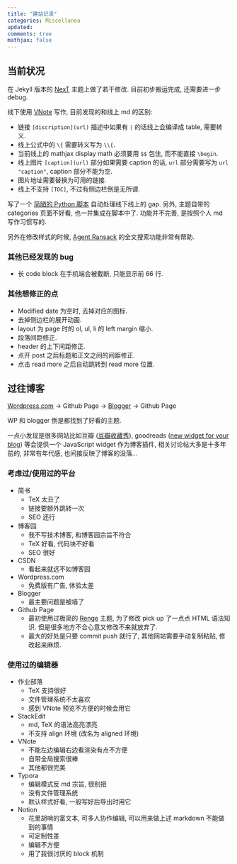 ```yaml
---
title: "建站记录"
categories: Miscellanea
updated:
comments: true
mathjax: false
---
```


## 当前状况

在 Jekyll 版本的 [NexT](https://github.com/simpleyyt/jekyll-theme-next) 主题上做了若干修改. 目前初步搬运完成, 还需要进一步 debug.

线下使用 [VNote](https://vnote.readthedocs.io/zh_CN/latest/) 写作, 目前发现的和线上 md 的区别:

- 链接 `[discription](url)` 描述中如果有 `|` 的话线上会编译成 table, 需要转义.
- 线上公式中的 `\{` 需要转义写为 `\\{`.
- 当前线上的 mathjax display math 必须要用 `$$` 包住, 而不能直接 `\begin`.
- 线上图片 `[caption](url)` 部分如果需要 caption 的话, `url` 部分需要写为 `url "caption"`, caption 部分不能为空.
- 图片地址需要替换为可用的链接.
- 线上不支持 `[TOC]`, 不过有侧边栏倒是无所谓.

写了一个 [简陋的 Python 脚本](https://github.com/Shiina18/shiina18.github.io/blob/master/assets/codes/github_blog_transformer.py) 自动处理线下线上的 gap. 另外, 主题自带的 categories 页面不好看, 也一并集成在脚本中了. 功能并不完善, 是按照个人 md 写作习惯写的.

<!-- more -->

另外在修改样式的时候, [Agent Ransack](https://www.mythicsoft.com/agentransack/) 的全文搜索功能非常有帮助.

### 其他已经发现的 bug

- 长 code block 在手机端会被截断, 只能显示前 66 行.

### 其他想修正的点

- Modified date 为空时, 去掉对应的图标.
- 去掉侧边栏的展开动画.
- layout 为 page 时的 ol, ul, li 的 left margin 缩小.
- 段落间距修正.
- header 的上下间距修正.
- 点开 post 之后标题和正文之间的间距修正.
- 点击 read more 之后自动跳转到 read more 位置.

## 过往博客

[Wordpress.com](https://shiina1418.wordpress.com/) -> Github Page -> [Blogger](https://randomwalk034.blogspot.com/) -> Github Page

WP 和 blogger 倒是都找到了好看的主题. 

一点小发现是很多网站比如豆瓣 ([豆瓣收藏秀](https://www.douban.com/service/badgemaker)), goodreads ([new widget for your blog](https://www.goodreads.com/blog/show/42-new-widget-for-your-blog)) 等会提供一个 JavaScript widget 作为博客插件, 相关讨论帖大多是十多年前的, 非常有年代感, 也间接反映了博客的没落...

### 考虑过/使用过的平台

- 简书
    - TeX 太丑了
    - 链接要额外跳转一次
    - SEO 还行
- 博客园
    - 我不写技术博客, 和博客园宗旨不符合
    - TeX 好看, 代码块不好看
    - SEO 很好
- CSDN
    - 看起来就远不如博客园
- Wordpress.com
    - 免费版有广告, 体验太差
- Blogger
    - 最主要问题是被墙了
- Github Page
    - 最初使用过极简的 [Renge](https://github.com/billyfish152/Renge) 主题, 为了修改 pick up 了一点点 HTML 语法知识. 但是很多地方不合心意又修改不来就放弃了.
    - 最大的好处是只要 commit push 就行了, 其他网站需要手动复制粘贴, 修改起来麻烦.

### 使用过的编辑器

- 作业部落
    - TeX 支持很好
    - 文件管理系统不太喜欢
    - 感到 VNote 预览不方便的时候会用它
- StackEdit
    - md, TeX 的语法高亮漂亮
    - 不支持 align 环境 (改名为 aligned 环境)
- VNote
    - 不能左边编辑右边看渲染有点不方便
    - 自带全局搜索很棒
    - 其他都很完美
- Typora
    - 编辑模式反 md 宗旨, 很别扭
    - 没有文件管理系统
    - 默认样式好看, 一般写好后导出时用它
- Notion
    - 花里胡哨的富文本, 可多人协作编辑, 可以用来做上述 markdown 不能做到的事情
    - 可定制性差
    - 编辑不方便
    - 用了我很讨厌的 block 机制